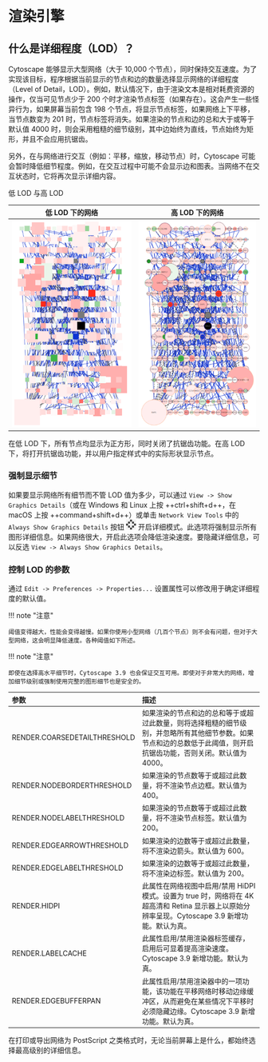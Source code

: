 # 渲染引擎

## 什么是详细程度（LOD）？

Cytoscape 能够显示大型网络（大于 10,000 个节点），同时保持交互速度。为了实现该目标，程序根据当前显示的节点和边的数量选择显示网络的详细程度（Level of Detail，LOD）。例如，默认情况下，由于渲染文本是相对耗费资源的操作，仅当可见节点少于 200 个时才渲染节点标签（如果存在）。这会产生一些怪异行为，如果屏幕当前包含 198 个节点，将显示节点标签，如果网络上下平移，当节点数变为 201 时，节点标签将消失。如果渲染的节点和边的总和大于或等于默认值 4000 时，则会采用粗糙的细节级别，其中边始终为直线，节点始终为矩形，并且不会应用抗锯齿。

另外，在与网络进行交互（例如：平移，缩放，移动节点）时，Cytoscape 可能会暂时降低细节程度。例如，在交互过程中可能不会显示边和图表。当网络不在交互状态时，它将再次显示详细内容。

低 LOD 与高 LOD

|              低 LOD 下的网络              |              高 LOD 下的网络              |
| :---------------------------------------: | :---------------------------------------: |
| ![](images/rendering-engine/low-lod.png) | ![](images/rendering-engine/high-lod.png) |

在低 LOD 下，所有节点均显示为正方形，同时关闭了抗锯齿功能。在高 LOD 下，将打开抗锯齿功能，并以用户指定样式中的实际形状显示节点。

### 强制显示细节

如果要显示网络所有细节而不管 LOD 值为多少，可以通过 `View -> Show Graphics Details`（或在 Windows 和 Linux 上按 ++ctrl+shift+d++，在 macOS 上按 ++command+shift+d++）或单击 `Network View Tools` 中的 `Always Show Graphics Details` 按钮 ![](images/rendering-engine/always-show-graphics-details.png) 开启详细模式。此选项将强制显示所有图形详细信息。如果网络很大，开启此选项会降低渲染速度。要隐藏详细信息，可以反选 `View -> Always Show Graphics Details`。

### 控制 LOD 的参数

通过 `Edit -> Preferences -> Properties...` 设置属性可以修改用于确定详细程度的默认值。

!!! note "注意"

    阈值变得越大，性能会变得越慢。如果你使用小型网络（几百个节点）则不会有问题，但对于大型网络，这会明显降低速度。各种阈值如下所述。

!!! note "注意"

    即使在选择高水平细节时，Cytoscape 3.9 也会保证交互可用。即使对于非常大的网络，增加细节级别或强制使用完整的图形细节也是安全的。

| 参数                         | 描述                                                         |
| :--------------------------- | :----------------------------------------------------------- |
| RENDER.COARSEDETAILTHRESHOLD | 如果渲染的节点和边的总和等于或超过此数量，则将选择粗糙的细节级别，并忽略所有其他细节参数。如果节点和边的总数低于此阈值，则开启抗锯齿功能，否则关闭。默认值为 4000。 |
| RENDER.NODEBORDERTHRESHOLD   | 如果渲染的节点数等于或超过此数量，将不渲染节点边框。默认值为 400。 |
| RENDER.NODELABELTHRESHOLD    | 如果渲染的节点数等于或超过此数量，将不渲染节点标签。默认值为 200。 |
| RENDER.EDGEARROWTHRESHOLD    | 如果渲染的边数等于或超过此数量，将不渲染边箭头。默认值为 600。 |
| RENDER.EDGELABELTHRESHOLD    | 如果渲染的边数等于或超过此数量，将不渲染边标签。默认值为 200。 |
| RENDER.HIDPI                 | 此属性在网络视图中启用/禁用 HiDPI 模式。设置为 true 时，网络将在 4K 超高清和 Retina 显示器上以原始分辨率呈现。Cytoscape 3.9 新增功能。默认为真。 |
| RENDER.LABELCACHE            | 此属性启用/禁用渲染器标签缓存，启用后可显着提高渲染速度。Cytoscape 3.9 新增功能。默认为真。 |
| RENDER.EDGEBUFFERPAN         | 此属性启用/禁用渲染器中的一项功能，该功能在平移网络时移动边缘缓冲区，从而避免在某些情况下平移时必须隐藏边缘。Cytoscape 3.9 新增功能。默认为真。 |

在打印或导出网络为 PostScript 之类格式时，无论当前屏幕上是什么，都始终选择最高级别的详细信息。
